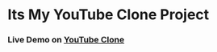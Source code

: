 # Its My YouTube Clone Project

  ### Live Demo on [YouTube Clone](https://rajkumar0rk-youtube-clone.netlify.app/)
